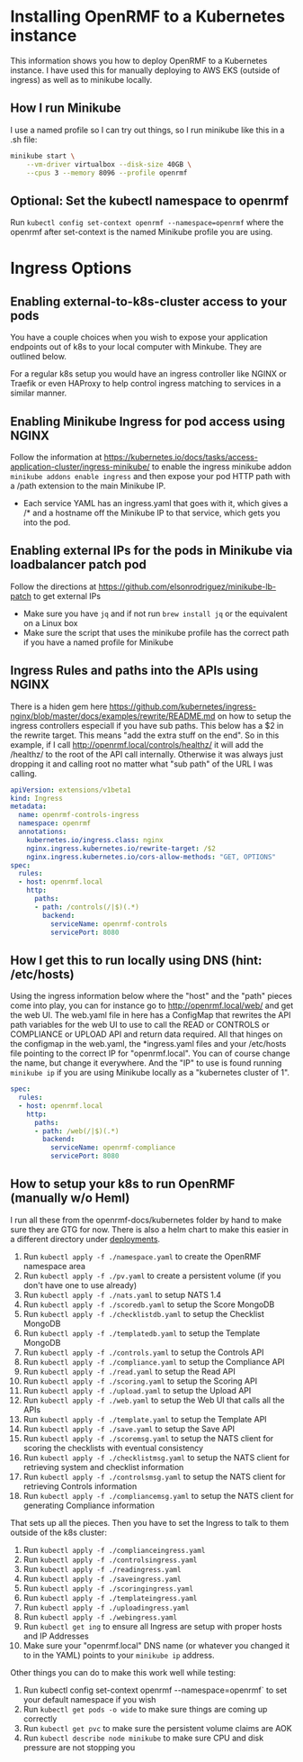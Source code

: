 # Installing OpenRMF to a Kubernetes instance
This information shows you how to deploy OpenRMF to a Kubernetes instance. I have used this for manually deploying to AWS EKS (outside of ingress) as well as to minikube locally. 

## How I run Minikube

I use a named profile so I can try out things, so I run minikube like this in a .sh file:

```bash
minikube start \
    --vm-driver virtualbox --disk-size 40GB \
    --cpus 3 --memory 8096 --profile openrmf
```

## Optional: Set the kubectl namespace to openrmf

Run `kubectl config set-context openrmf --namespace=openrmf` where the openrmf after set-context is the named Minikube profile you are using. 


# Ingress Options

## Enabling external-to-k8s-cluster access to your pods

You have a couple choices when you wish to expose your application endpoints out of k8s to your local computer with Minkube. They are outlined below. 

For a regular k8s setup you would have an ingress controller like NGINX or Traefik or even HAProxy to help control ingress matching to services in a similar manner.

## Enabling Minikube Ingress for pod access using NGINX
Follow the information at https://kubernetes.io/docs/tasks/access-application-cluster/ingress-minikube/ to enable the ingress minikube addon `minikube addons enable ingress` and then expose your pod HTTP path with a /path extension to the main Minikube IP.

* Each service YAML has an ingress.yaml that goes with it, which gives a /* and a hostname off the Minikube IP to that service, which gets you into the pod.

## Enabling external IPs for the pods in Minikube via loadbalancer patch pod

Follow the directions at https://github.com/elsonrodriguez/minikube-lb-patch to get external IPs

* Make sure you have `jq` and if not run `brew install jq` or the equivalent on a Linux box
* Make sure the script that uses the minikube profile has the correct path if you have a named profile for Minikube

## Ingress Rules and paths into the APIs using NGINX 

There is a hiden gem here https://github.com/kubernetes/ingress-nginx/blob/master/docs/examples/rewrite/README.md on how to setup the ingress controllers especiall if you have sub paths. This below has a $2 in the rewrite target. This means "add the extra stuff on the end". So in this example, if I call http://openrmf.local/controls/healthz/ it will add the /healthz/ to the root of the API call internally. Otherwise it was always just dropping it and calling root no matter what "sub path" of the URL I was calling.

```yaml
apiVersion: extensions/v1beta1
kind: Ingress
metadata:
  name: openrmf-controls-ingress
  namespace: openrmf
  annotations:
    kubernetes.io/ingress.class: nginx
    nginx.ingress.kubernetes.io/rewrite-target: /$2
    nginx.ingress.kubernetes.io/cors-allow-methods: "GET, OPTIONS"
spec:
  rules:
  - host: openrmf.local
    http:
      paths:
      - path: /controls(/|$)(.*)
        backend:
          serviceName: openrmf-controls
          servicePort: 8080
```

## How I get this to run locally using DNS (hint: /etc/hosts)

Using the ingress information below where the "host" and the "path" pieces come into play, you can for instance go to http://openrmf.local/web/ and get the web UI. The web.yaml file in here has a ConfigMap that rewrites the API path variables for the web UI to use to call the READ or CONTROLS or COMPLIANCE or UPLOAD API and return data required. All that hinges on the configmap in the web.yaml, the *ingress.yaml files and your /etc/hosts file pointing to the correct IP for "openrmf.local". You can of course change the name, but change it everywhere. And the "IP" to use is found running `minikube ip` if you are using Minikube locally as a "kubernetes cluster of 1".

```yaml
spec:
  rules:
  - host: openrmf.local
    http:
      paths:
      - path: /web(/|$)(.*)
        backend:
          serviceName: openrmf-compliance
          servicePort: 8080
```

## How to setup your k8s to run OpenRMF (manually w/o Heml)
I run all these from the openrmf-docs/kubernetes folder by hand to make sure they are GTG for now. There is also a helm chart to make this easier in a different directory under [deployments](../).

1. Run `kubectl apply -f ./namespace.yaml` to create the OpenRMF namespace area
2. Run `kubectl apply -f ./pv.yaml` to create a persistent volume (if you don't have one to use already)
3. Run `kubectl apply -f ./nats.yaml` to setup NATS 1.4
4. Run `kubectl apply -f ./scoredb.yaml` to setup the Score MongoDB
5. Run `kubectl apply -f ./checklistdb.yaml` to setup the Checklist MongoDB
6. Run `kubectl apply -f ./templatedb.yaml` to setup the Template MongoDB
7. Run `kubectl apply -f ./controls.yaml` to setup the Controls API
8. Run `kubectl apply -f ./compliance.yaml` to setup the Compliance API
9. Run `kubectl apply -f ./read.yaml` to setup the Read API
10. Run `kubectl apply -f ./scoring.yaml` to setup the Scoring API
11. Run `kubectl apply -f ./upload.yaml` to setup the Upload API
12. Run `kubectl apply -f ./web.yaml` to setup the Web UI that calls all the APIs
13. Run `kubectl apply -f ./template.yaml` to setup the Template API
14. Run `kubectl apply -f ./save.yaml` to setup the Save API
15. Run `kubectl apply -f ./scoremsg.yaml` to setup the NATS client for scoring the checklists with eventual consistency
16. Run `kubectl apply -f ./checklistmsg.yaml` to setup the NATS client for retrieving system and checklist information
17. Run `kubectl apply -f ./controlsmsg.yaml` to setup the NATS client for retrieving Controls information
18. Run `kubectl apply -f ./compliancemsg.yaml` to setup the NATS client for generating Compliance information

That sets up all the pieces. Then you have to set the Ingress to talk to them outside of the k8s cluster:
1. Run `kubectl apply -f ./complianceingress.yaml`
2. Run `kubectl apply -f ./controlsingress.yaml`
3. Run `kubectl apply -f ./readingress.yaml`
4. Run `kubectl apply -f ./saveingress.yaml`
5. Run `kubectl apply -f ./scoringingress.yaml`
6. Run `kubectl apply -f ./templateingress.yaml`
7. Run `kubectl apply -f ./uploadingress.yaml`
8. Run `kubectl apply -f ./webingress.yaml`
9. Run `kubectl get ing` to ensure all Ingress are setup with proper hosts and IP Addresses
10. Make sure your "openrmf.local" DNS name (or whatever you changed it to in the YAML) points to your `minikube ip` address.

Other things you can do to make this work well while testing:

1. Run kubectl config set-context openrmf --namespace=openrmf` to set your default namespace if you wish
2. Run `kubectl get pods -o wide` to make sure things are coming up correctly
3. Run `kubectl get pvc` to make sure the persistent volume claims are AOK
4. Run `kubectl describe node minikube` to make sure CPU and disk pressure are not stopping you